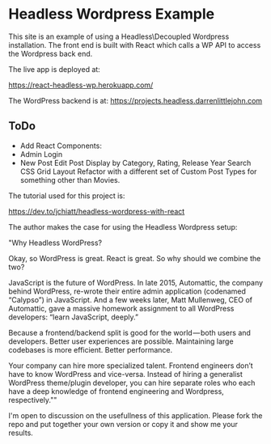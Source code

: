 # Headless Wordpress Example
This site is an example of using a Headless\Decoupled Wordpress installation. The front end is built with React which calls a WP API to access the Wordpress back end.

The live app is deployed at:

 https://react-headless-wp.herokuapp.com/

 The WordPress backend is at:
 https://projects.headless.darrenlittlejohn.com

 ## ToDo

 * Add React Components:
  * Admin Login
  * New Post
 Edit Post
 Display by Category, Rating, Release Year
 Search
 CSS Grid Layout
 Refactor with a different set of Custom Post Types for something other than Movies.


The tutorial used for this project is:

https://dev.to/jchiatt/headless-wordpress-with-react

The author makes the case for using the Headless Wordpress setup:

"Why Headless WordPress?

Okay, so WordPress is great. React is great. So why should we combine the two?

JavaScript is the future of WordPress. In late 2015, Automattic, the company behind WordPress, re-wrote their entire admin application (codenamed “Calypso”) in JavaScript. And a few weeks later, Matt Mullenweg, CEO of Automattic, gave a massive homework assignment to all WordPress developers: “learn JavaScript, deeply.”

Because a frontend/backend split is good for the world — both users and developers. Better user experiences are possible. Maintaining large codebases is more efficient. Better performance.

Your company can hire more specialized talent. Frontend engineers don’t have to know WordPress and vice-versa. Instead of hiring a generalist WordPress theme/plugin developer, you can hire separate roles who each have a deep knowledge of frontend engineering and Wordpress, respectively.""

I'm open to discussion on the usefullness of this application. Please fork the repo and put together your own version or copy it and show me your results.
